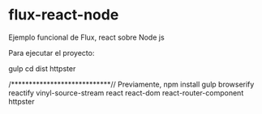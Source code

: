 # flux-react-node
Ejemplo funcional de Flux, react sobre Node js

Para ejecutar el proyecto:

gulp
cd dist 
httpster

/****************************//
Previamente,
npm install gulp browserify reactify vinyl-source-stream react react-dom react-router-component httpster
